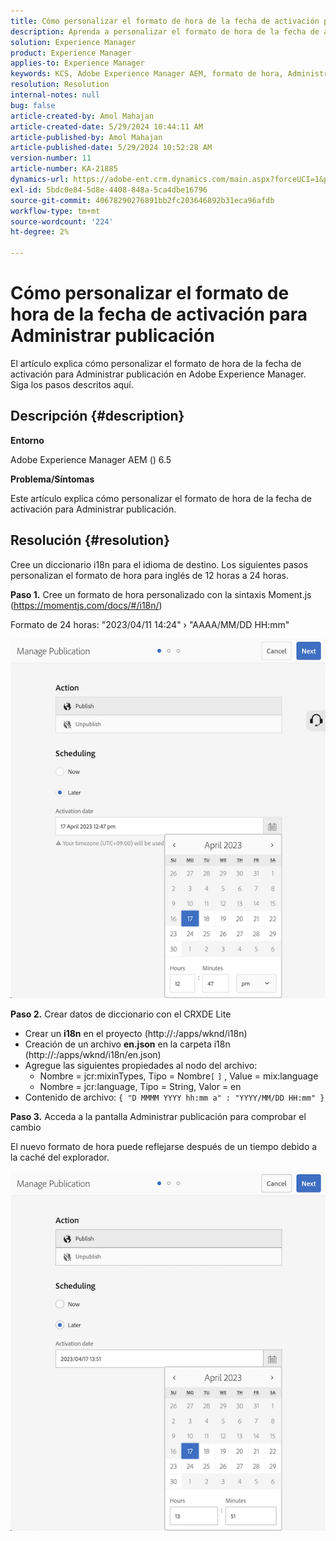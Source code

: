 ```yaml
---
title: Cómo personalizar el formato de hora de la fecha de activación para Administrar publicación
description: Aprenda a personalizar el formato de hora de la fecha de activación para Administrar publicación en Adobe Experience Manager.
solution: Experience Manager
product: Experience Manager
applies-to: Experience Manager
keywords: KCS, Adobe Experience Manager AEM, formato de hora, Administrar publicación,
resolution: Resolution
internal-notes: null
bug: false
article-created-by: Amol Mahajan
article-created-date: 5/29/2024 10:44:11 AM
article-published-by: Amol Mahajan
article-published-date: 5/29/2024 10:52:28 AM
version-number: 11
article-number: KA-21885
dynamics-url: https://adobe-ent.crm.dynamics.com/main.aspx?forceUCI=1&pagetype=entityrecord&etn=knowledgearticle&id=a0bd5f60-a81d-ef11-840a-002248092444
exl-id: 5bdc0e84-5d8e-4408-848a-5ca4dbe16796
source-git-commit: 40678290276891bb2fc203646892b31eca96afdb
workflow-type: tm+mt
source-wordcount: '224'
ht-degree: 2%

---
```


# Cómo personalizar el formato de hora de la fecha de activación para Administrar publicación


El artículo explica cómo personalizar el formato de hora de la fecha de activación para Administrar publicación en Adobe Experience Manager. Siga los pasos descritos aquí.

## Descripción {#description}


<b>Entorno</b>

Adobe Experience Manager AEM () 6.5



<b>Problema/Síntomas</b>

Este artículo explica cómo personalizar el formato de hora de la fecha de activación para Administrar publicación.


## Resolución {#resolution}


Cree un diccionario i18n para el idioma de destino. Los siguientes pasos personalizan el formato de hora para inglés de 12 horas a 24 horas.

<b>Paso 1.</b> Cree un formato de hora personalizado con la sintaxis Moment.js (https://momentjs.com/docs/#/i18n/)

Formato de 24 horas: &quot;2023/04/11 14:24&quot; › &quot;AAAA/MM/DD HH:mm&quot;

![](assets/d14c64e9-53de-ed11-a7c7-6045bd006268.png)

<b>Paso 2.</b> Crear datos de diccionario con el CRXDE Lite

- Crear un <b>i18n</b> en el proyecto (http://:/apps/wknd/i18n)
- Creación de un archivo <b>en.json</b> en la carpeta i18n (http://:/apps/wknd/i18n/en.json)
- Agregue las siguientes propiedades al nodo del archivo:
   - Nombre = jcr:mixinTypes, Tipo = Nombre`[` `]` , Value = mix:language
   - Nombre = jcr:language, Tipo = String, Valor = en
- Contenido de archivo: `{ "D MMMM YYYY hh:mm a" : "YYYY/MM/DD HH:mm" }`


<b>Paso 3.</b> Acceda a la pantalla Administrar publicación para comprobar el cambio

El nuevo formato de hora puede reflejarse después de un tiempo debido a la caché del explorador.

![](assets/25f363ef-53de-ed11-a7c7-6045bd006268.png)
